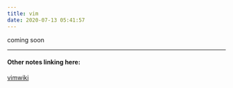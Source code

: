 ```yaml
---
title: vim
date: 2020-07-13 05:41:57
---
```



coming soon

---
#### Other notes linking here:

[vimwiki](/vimwiki)
